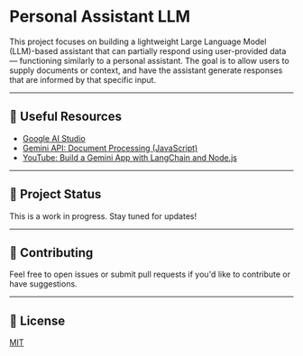 # Personal Assistant LLM

This project focuses on building a lightweight Large Language Model (LLM)-based assistant that can partially respond using user-provided data — functioning similarly to a personal assistant. 
The goal is to allow users to supply documents or context, and have the assistant generate responses that are informed by that specific input.

---

## 🔗 Useful Resources

- [Google AI Studio](https://aistudio.google.com/)
- [Gemini API: Document Processing (JavaScript)](https://ai.google.dev/gemini-api/docs/document-processing#javascript)
- [YouTube: Build a Gemini App with LangChain and Node.js](https://www.youtube.com/watch?v=ozq9fK9Pn-s&t=77s)

---

## 🚧 Project Status

This is a work in progress. Stay tuned for updates!

---

## 🤝 Contributing

Feel free to open issues or submit pull requests if you'd like to contribute or have suggestions.

---

## 📄 License

[MIT](LICENSE)
